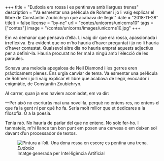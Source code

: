 +++
title = "Eudoxia era rossa i es pentinava amb llargues trenes"
description = "Va esmentar una pel·lícula de Rohmer i jo li vaig explicar el llibre de Constantin Zoubichryn que acabava de llegir."
date = "2018-11-28"
titleIt = false
license = "by-nc"
url = "contes/unicorns/unicorns10"
tags = ["contes"]
image = "/contes/unicorns/images/unicorns10.jpg"
+++

Em va demanar què pensava d’ella. Li vaig dir que era rossa, apassionada i irreflexiva. Era evident que no m’ho hauria d’haver preguntat i jo no li hauria d’haver contestat. Qualsevol altre dia no hauria emprat aquests adjectius per a definir-la. Hauria procurat no fer mal a ningú amb l’elecció de les paraules.

Sonava una melodia apegalosa de Neil Diamond i les gerres eren pràcticament plenes. Ens urgia canviar de tema. Va esmentar una pel·lícula de Rohmer i jo li vaig explicar el llibre que acabava de llegir, evocador i enigmàtic, de Constantin Zoubichryn.

Al carrer, quan ja ens havíem acomiadat, em va dir:

—Per això no escriuràs mai una novel·la, perquè no entens res, no entens el que fa la gent ni per què ho fa. Seria molt millor que et dedicares a la filosofia. O a la poesia.

Tenia raó. No hauria de parlar del que no entenc. No solc fer-ho. I tanmateix, m’hi llance tan bon punt em posen una cervesa o em deixen sol davant d’un processador de textos.

<figure class="illustration"><img src="/contes/unicorns/images/unicorns10.jpg" alt="Pintura a l’oli. Una dona rossa en escorç es pentina una trena."><figcaption><em>Eudoxia</em><br><span class="ai-disclaimer">Imatge generada per Intel·ligència Artificial</span></figcaption></figure>


